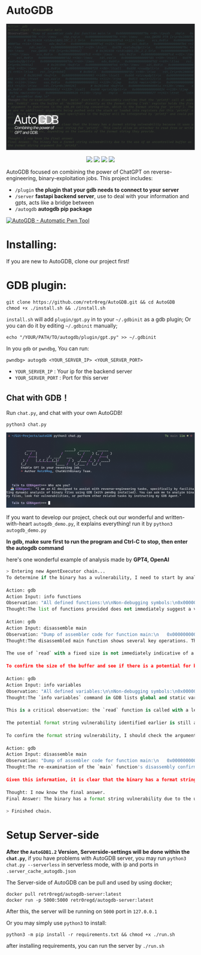 # AutoGDB
![AUTOGDB](imgs/AUTOGDB.png)
<p align="center">
<a href="https://opensource.org/licenses/MIT"><img src="https://img.shields.io/badge/license-MIT-blueviolet.svg"></a>
<a href="https://github.com/retr0reg/AutoGDB/issues"><img src="https://img.shields.io/github/issues/retr0reg/AutoGDB?color=blueviolet"></a>
<a href="https://www.python.org/"><img src="https://img.shields.io/badge/made%20with-Python3-blueviolet"></a>
<a href="#"><img src="https://img.shields.io/badge/platform-osx%2Flinux%2Fwindows-blueviolet"></a>
</p>

AutoGDB focused on combining the power of ChatGPT on reverse-engineering, binary-exploitation jobs. 
This project includes:
* `/plugin` **the plugin that your gdb needs to connect to your server**
* `/server` **fastapi backend server**, use to deal with your information and gpts, acts like a bridge between
* `/autogdb` **autogdb pip package**

[![AutoGDB - Automatic Pwn Tool](https://img.youtube.com/vi/FYpdtcC71gg/maxresdefault.jpg)](https://www.youtube.com/watch?v=FYpdtcC71gg)


# Installing:
If you are new to AutoGDB, clone our project first!
# GDB plugin:
```shell
git clone https://github.com/retr0reg/AutoGDB.git && cd AutoGDB
chmod +x ./install.sh && ./install.sh
``` 
`install.sh` will add `plugin/gpt.py` in to your `~/.gdbinit` as a gdb plugin; Or you can do it by editing `~/.gdbinit` manually;

```shell
echo "/YOUR/PATH/TO/autogdb/plugin/gpt.py" >> ~/.gdbinit
```

In you `gdb` or `pwndbg`, You can run:
```shell
pwndbg> autogdb <YOUR_SERVER_IP> <YOUR_SERVER_PORT>
```
* `YOUR_SERVER_IP` : Your ip for the backend server
* `YOUR_SERVER_PORT` : Port for this server

## Chat with GDB！
Run `chat.py`, and chat with your own AutoGDB!
```
python3 chat.py
```

![Alt text](imgs/cli_shot.png)

If you want to develop our project, check out our wonderful and written-with-heart `autogdb_demo.py`, it explains everything! run it by `python3 autogdb_demo.py`

**In gdb, make sure first to run the program and Ctrl-C to stop, then enter the autogdb command**



here's one wonderful example of analysis made by **GPT4, OpenAI**
```python
> Entering new AgentExecutor chain...
To determine if the binary has a vulnerability, I need to start by analyzing the binary with GDB to check for any obvious signs of insecure patterns or practices such as unsafe functions, lack of bounds checking, or any other potential security weaknesses.

Action: gdb
Action Input: info functions
Observation: "All defined functions:\n\nNon-debugging symbols:\n0x0000000000000610  _init\n0x0000000000000640  printf@plt\n0x0000000000000650  read@plt\n0x0000000000000660  strcmp@plt\n0x0000000000000670  setvbuf@plt\n0x0000000000000680  __cxa_finalize@plt\n0x0000000000000690  _start\n0x00000000000006c0  deregister_tm_clones\n0x0000000000000700  register_tm_clones\n0x0000000000000750  __do_global_dtors_aux\n0x0000000000000790  frame_dummy\n0x000000000000079a  main\n0x0000000000000830  __libc_csu_init\n0x00000000000008a0  __libc_csu_fini\n0x00000000000008a4  _fini\n"
Thought:The list of functions provided does not immediately suggest a vulnerability, as these are standard functions that one might expect to find in a binary. However, the presence of functions like `printf` and `read` could potentially be of interest, as they can be involved in vulnerabilities if not used correctly (e.g., format string vulnerabilities or buffer overflows). To proceed, I should examine the `main` function to understand how these functions are used within the program.

Action: gdb
Action Input: disassemble main
Observation: "Dump of assembler code for function main:\n   0x000000000000079a <+0>:\tpush   rbp\n   0x000000000000079b <+1>:\tmov    rbp,rsp\n   0x000000000000079e <+4>:\tmov    rax,QWORD PTR [rip+0x20087b]        # 0x201020 <stdout@@GLIBC_2.2.5>\n   0x00000000000007a5 <+11>:\tmov    ecx,0x0\n   0x00000000000007aa <+16>:\tmov    edx,0x2\n   0x00000000000007af <+21>:\tmov    esi,0x0\n   0x00000000000007b4 <+26>:\tmov    rdi,rax\n   0x00000000000007b7 <+29>:\tcall   0x670 <setvbuf@plt>\n   0x00000000000007bc <+34>:\tmov    rax,QWORD PTR [rip+0x20086d]        # 0x201030 <stdin@@GLIBC_2.2.5>\n   0x00000000000007c3 <+41>:\tmov    ecx,0x0\n   0x00000000000007c8 <+46>:\tmov    edx,0x2\n   0x00000000000007cd <+51>:\tmov    esi,0x0\n   0x00000000000007d2 <+56>:\tmov    rdi,rax\n   0x00000000000007d5 <+59>:\tcall   0x670 <setvbuf@plt>\n   0x00000000000007da <+64>:\tmov    edx,0x64\n   0x00000000000007df <+69>:\tlea    rsi,[rip+0x20085a]        # 0x201040 <buf>\n   0x00000000000007e6 <+76>:\tmov    edi,0x0\n   0x00000000000007eb <+81>:\tmov    eax,0x0\n   0x00000000000007f0 <+86>:\tcall   0x650 <read@plt>\n   0x00000000000007f5 <+91>:\tlea    rsi,[rip+0xb8]        # 0x8b4\n   0x00000000000007fc <+98>:\tlea    rdi,[rip+0x20083d]        # 0x201040 <buf>\n   0x0000000000000803 <+105>:\tcall   0x660 <strcmp@plt>\n   0x0000000000000808 <+110>:\ttest   eax,eax\n   0x000000000000080a <+112>:\tjne    0x813 <main+121>\n   0x000000000000080c <+114>:\tmov    eax,0x0\n   0x0000000000000811 <+119>:\tjmp    0x826 <main+140>\n   0x0000000000000813 <+121>:\tlea    rdi,[rip+0x200826]        # 0x201040 <buf>\n   0x000000000000081a <+128>:\tmov    eax,0x0\n   0x000000000000081f <+133>:\tcall   0x640 <printf@plt>\n   0x0000000000000824 <+138>:\tjmp    0x7da <main+64>\n   0x0000000000000826 <+140>:\tpop    rbp\n   0x0000000000000827 <+141>:\tret    \nEnd of assembler dump.\n"
Thought:The disassembled main function shows several key operations. The program is setting up buffer handling with `setvbuf` for both `stdin` and `stdout`, which is a normal operation to control buffering. It then reads up to 0x64 (100) bytes from file descriptor 0 (which is `stdin` in Unix-like systems) into a buffer located at `0x201040`. After reading the input, it compares this buffer with a string located at an offset from the current instruction pointer (the address is not shown in the disassembly but is referenced as `0x8b4`). If the `strcmp` result is zero (meaning the strings are equal), it takes one branch; otherwise, it prints the buffer using `printf` and then loops back to read more input.

The use of `read` with a fixed size is not immediately indicative of a buffer overflow, as we don't know the actual size of the buffer at `0x201040`. However, the use of `printf` with the buffer as a format string is potentially dangerous because if the buffer contains format specifiers (e.g., `%s`, `%x`), they could be used to leak memory contents or cause a crash, which indicates a format string vulnerability.

To confirm the size of the buffer and see if there is a potential for buffer overflow, I need to examine the memory layout of the program, specifically the `.bss` section where uninitialized data like buffers are typically stored.

Action: gdb
Action Input: info variables
Observation: "All defined variables:\n\nNon-debugging symbols:\n0x00000000000008b0  _IO_stdin_used\n0x00000000000008c0  __GNU_EH_FRAME_HDR\n0x0000000000000a04  __FRAME_END__\n0x0000000000200da0  __frame_dummy_init_array_entry\n0x0000000000200da0  __init_array_start\n0x0000000000200da8  __do_global_dtors_aux_fini_array_entry\n0x0000000000200da8  __init_array_end\n0x0000000000200db0  _DYNAMIC\n0x0000000000200fa0  _GLOBAL_OFFSET_TABLE_\n0x0000000000201000  __data_start\n0x0000000000201000  data_start\n0x0000000000201008  __dso_handle\n0x0000000000201010  __TMC_END__\n0x0000000000201010  __bss_start\n0x0000000000201010  _edata\n0x0000000000201020  stdout\n0x0000000000201020  stdout@@GLIBC_2.2.5\n0x0000000000201030  stdin\n0x0000000000201030  stdin@@GLIBC_2.2.5\n0x0000000000201038  completed\n0x0000000000201040  buf\n0x00000000002010a8  _end\n"
Thought:The `info variables` command in GDB lists global and static variables, including those in the `.bss` section. The buffer `buf` is located at `0x201040`, and the next variable `completed` is at `0x201038`. This suggests that the buffer `buf` is located just before `completed`. The difference in addresses between `buf` and `_end` (which marks the end of the `.bss` section) is `0x10a8 - 0x1040 = 0x68` bytes (104 bytes in decimal).

This is a critical observation: the `read` function is called with a length of `0x64` (100 bytes), and the buffer `buf` is 104 bytes long. Therefore, there is no direct buffer overflow vulnerability since the `read` call does not exceed the size of the buffer. However, there is very little space for a null terminator, and if the input does not contain a null byte, this could lead to issues with string handling, although this is not confirmed from the current information.

The potential format string vulnerability identified earlier is still a concern because the `printf` function is called with the buffer as the format string. If an attacker can control the contents of the buffer and include format specifiers, they could exploit this vulnerability.

To confirm the format string vulnerability, I should check the arguments passed to `printf`. If the buffer is directly used as the format string without any additional arguments, this would confirm the vulnerability.

Action: gdb
Action Input: disassemble main
Observation: "Dump of assembler code for function main:\n   0x000000000000079a <+0>:\tpush   rbp\n   0x000000000000079b <+1>:\tmov    rbp,rsp\n   0x000000000000079e <+4>:\tmov    rax,QWORD PTR [rip+0x20087b]        # 0x201020 <stdout@@GLIBC_2.2.5>\n   0x00000000000007a5 <+11>:\tmov    ecx,0x0\n   0x00000000000007aa <+16>:\tmov    edx,0x2\n   0x00000000000007af <+21>:\tmov    esi,0x0\n   0x00000000000007b4 <+26>:\tmov    rdi,rax\n   0x00000000000007b7 <+29>:\tcall   0x670 <setvbuf@plt>\n   0x00000000000007bc <+34>:\tmov    rax,QWORD PTR [rip+0x20086d]        # 0x201030 <stdin@@GLIBC_2.2.5>\n   0x00000000000007c3 <+41>:\tmov    ecx,0x0\n   0x00000000000007c8 <+46>:\tmov    edx,0x2\n   0x00000000000007cd <+51>:\tmov    esi,0x0\n   0x00000000000007d2 <+56>:\tmov    rdi,rax\n   0x00000000000007d5 <+59>:\tcall   0x670 <setvbuf@plt>\n   0x00000000000007da <+64>:\tmov    edx,0x64\n   0x00000000000007df <+69>:\tlea    rsi,[rip+0x20085a]        # 0x201040 <buf>\n   0x00000000000007e6 <+76>:\tmov    edi,0x0\n   0x00000000000007eb <+81>:\tmov    eax,0x0\n   0x00000000000007f0 <+86>:\tcall   0x650 <read@plt>\n   0x00000000000007f5 <+91>:\tlea    rsi,[rip+0xb8]        # 0x8b4\n   0x00000000000007fc <+98>:\tlea    rdi,[rip+0x20083d]        # 0x201040 <buf>\n   0x0000000000000803 <+105>:\tcall   0x660 <strcmp@plt>\n   0x0000000000000808 <+110>:\ttest   eax,eax\n   0x000000000000080a <+112>:\tjne    0x813 <main+121>\n   0x000000000000080c <+114>:\tmov    eax,0x0\n   0x0000000000000811 <+119>:\tjmp    0x826 <main+140>\n   0x0000000000000813 <+121>:\tlea    rdi,[rip+0x200826]        # 0x201040 <buf>\n   0x000000000000081a <+128>:\tmov    eax,0x0\n   0x000000000000081f <+133>:\tcall   0x640 <printf@plt>\n   0x0000000000000824 <+138>:\tjmp    0x7da <main+64>\n   0x0000000000000826 <+140>:\tpop    rbp\n   0x0000000000000827 <+141>:\tret    \nEnd of assembler dump.\n"
Thought:The re-examination of the `main` function's disassembly confirms that the `printf` call at address `0x081f` uses the buffer at `0x201040` directly as the format string (`rdi` register holds the first argument to functions in the x86_64 calling convention, which is the format string for `printf`). There are no additional arguments being pushed onto the stack or loaded into registers for this `printf` call, which means that any format specifiers in the buffer will be interpreted by `printf` and could potentially be exploited.

Given this information, it is clear that the binary has a format string vulnerability because it uses uncontrolled input as the format string for `printf`. This could allow an attacker to read from or write to memory locations, depending on the contents of the format string they provide.

Thought: I now know the final answer.
Final Answer: The binary has a format string vulnerability due to the use of an uncontrolled buffer as the format string argument for `printf`.

> Finished chain.
```
# Setup Server-side
**After the `AutoGDB1.2` Version, Serverside-settings will be done within the `chat.py`**, if you have problems with AutoGDB server, you may run `python3 chat.py --serverless` in serverless mode, with ip and ports in `.server_cache_autogdb.json`

The Server-side of AutoGDB can be pull and used by using docker;
```shell
docker pull retr0regd/autogdb-server:latest
docker run -p 5000:5000 retr0regd/autogdb-server:latest
```
After this, the server will be running on `5000` port in `127.0.0.1`

Or you may simply use `python3` to install:

```shell
python3 -m pip install -r requirements.txt && chmod +x ./run.sh
```
after installing requirements, you can run the server by `./run.sh`
